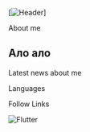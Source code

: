 [![Header](https://www.meme-arsenal.com/memes/7818cb2b6e968760766432543243c51e.jpg)]

About me
## Ало ало

Latest news about me

Languages

Follow Links

![Flutter](https://img.shields.io/badge/-Flutter-090909)
